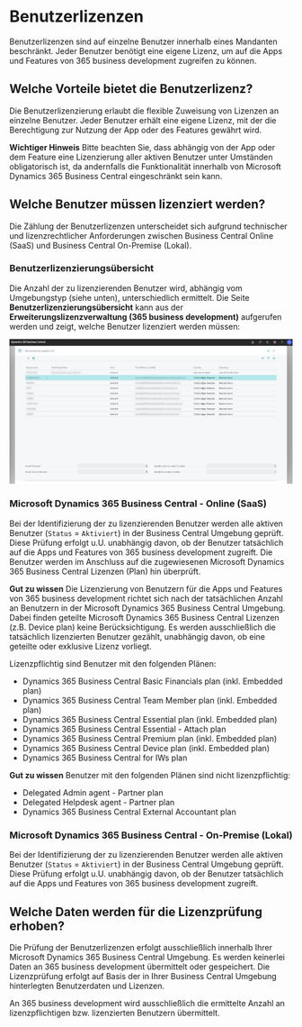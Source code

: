 # Benutzerlizenzen

Benutzerlizenzen sind auf einzelne Benutzer innerhalb eines Mandanten beschränkt. Jeder Benutzer benötigt eine eigene Lizenz, um auf die Apps und Features von 365 business development zugreifen zu können.

## Welche Vorteile bietet die Benutzerlizenz?

Die Benutzerlizenzierung erlaubt die flexible Zuweisung von Lizenzen an einzelne Benutzer. Jeder Benutzer erhält eine eigene Lizenz, mit der die Berechtigung zur Nutzung der App oder des Features gewährt wird.

<div class="alert alert-warn">
    <i class="fa-light fa-triangle-exclamation fa-lg"></i> <strong>Wichtiger Hinweis</strong> Bitte beachten Sie, dass abhängig von der App oder dem Feature eine Lizenzierung aller aktiven Benutzer unter Umständen obligatorisch ist, da andernfalls die Funktionalität innerhalb von Microsoft Dynamics 365 Business Central eingeschränkt sein kann.
</div>

## Welche Benutzer müssen lizenziert werden?

Die Zählung der Benutzerlizenzen unterscheidet sich aufgrund technischer und lizenzrechtlicher Anforderungen zwischen Business Central Online (SaaS) und Business Central On-Premise (Lokal).

### Benutzerlizenzierungsübersicht

Die Anzahl der zu lizenzierenden Benutzer wird, abhängig vom Umgebungstyp (siehe unten), unterschiedlich ermittelt. Die Seite **Benutzerlizenzierungsübersicht** kann aus der **Erweiterungslizenzverwaltung (365 business development)** aufgerufen werden und zeigt, welche Benutzer lizenziert werden müssen:

![Benutzerlizenzierungsübersicht](/assets/images/licensing/63a93fba-ca1a-471a-971e-687df1a6c25a.png)

### Microsoft Dynamics 365 Business Central - Online (SaaS)

Bei der Identifizierung der zu lizenzierenden Benutzer werden alle aktiven Benutzer (`Status` = `Aktiviert`) in der Business Central Umgebung geprüft. Diese Prüfung erfolgt u.U. unabhängig davon, ob der Benutzer tatsächlich auf die Apps und Features von 365 business development zugreift. Die Benutzer werden im Anschluss auf die zugewiesenen Microsoft Dynamics 365 Business Central Lizenzen (Plan) hin überprüft.

<div class="alert alert-notice">
    <i class="fa-light fa-hand-point-up fa-lg"></i>
    <strong>Gut zu wissen</strong> Die Lizenzierung von Benutzern für die Apps und Features von 365 business development richtet sich nach der tatsächlichen Anzahl an Benutzern in der Microsoft Dynamics 365 Business Central Umgebung. Dabei finden geteilte Microsoft Dynamics 365 Business Central Lizenzen (z.B. Device plan) keine Berücksichtigung. Es werden ausschließlich die tatsächlich lizenzierten Benutzer gezählt, unabhängig davon, ob eine geteilte oder exklusive Lizenz vorliegt.
</div>

Lizenzpflichtig sind Benutzer mit den folgenden Plänen:

 - Dynamics 365 Business Central Basic Financials plan (inkl. Embedded plan)
 - Dynamics 365 Business Central Team Member plan (inkl. Embedded plan)
 - Dynamics 365 Business Central Essential plan (inkl. Embedded plan)
 - Dynamics 365 Business Central Essential - Attach plan
 - Dynamics 365 Business Central Premium plan (inkl. Embedded plan)
 - Dynamics 365 Business Central Device plan (inkl. Embedded plan)
 - Dynamics 365 Business Central for IWs plan

<div class="alert alert-notice">
    <i class="fa-light fa-hand-point-up fa-lg"></i>
    <strong>Gut zu wissen</strong> Benutzer mit den folgenden Plänen sind nicht lizenzpflichtig:
    <ul>
        <li>Delegated Admin agent - Partner plan</li>
        <li>Delegated Helpdesk agent - Partner plan</li>
        <li>Dynamics 365 Business Central External Accountant plan</li>
    </ul>
</div>

### Microsoft Dynamics 365 Business Central - On-Premise (Lokal)

Bei der Identifizierung der zu lizenzierenden Benutzer werden alle aktiven Benutzer (`Status` = `Aktiviert`) in der Business Central Umgebung geprüft. Diese Prüfung erfolgt u.U. unabhängig davon, ob der Benutzer tatsächlich auf die Apps und Features von 365 business development zugreift.

## Welche Daten werden für die Lizenzprüfung erhoben?

Die Prüfung der Benutzerlizenzen erfolgt ausschließlich innerhalb Ihrer Microsoft Dynamics 365 Business Central Umgebung. Es werden keinerlei Daten an 365 business development übermittelt oder gespeichert. Die Lizenzprüfung erfolgt auf Basis der in Ihrer Business Central Umgebung hinterlegten Benutzerdaten und Lizenzen.

An 365 business development wird ausschließlich die ermittelte Anzahl an lizenzpflichtigen bzw. lizenzierten Benutzern übermittelt.
